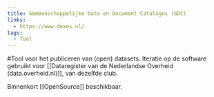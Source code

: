 ```yaml
---
title: Gemeenschappelijke Data en Document Catalogus (GDC)
links:
  - https://www.dexes.nl/
tags:
  - Tool
---
```

#Tool voor het publiceren van (open) datasets. Iteratie op de software gebruikt voor [[Dataregister van de Nederlandse Overheid (data.overheid.nl)]], van dezelfde club.

Binnenkort [[OpenSource]] beschikbaar.